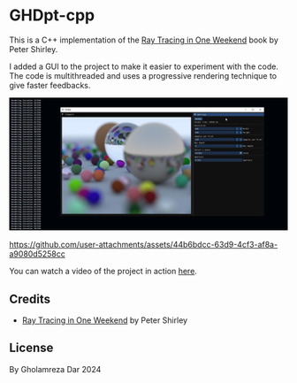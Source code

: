 # GHDpt-cpp

This is a C++ implementation of the [Ray Tracing in One Weekend](https://raytracing.github.io/books/RayTracingInOneWeekend.html) book by Peter Shirley.

I added a GUI to the project to make it easier to experiment with the code. The code is multithreaded and uses a progressive rendering technique to give faster feedbacks.

![demo](images/cover.png)

https://github.com/user-attachments/assets/44b6bdcc-63d9-4cf3-af8a-a9080d5258cc

You can watch a video of the project in action [here](https://youtu.be/ZWx8FC_pkAI).

## Credits

- [Ray Tracing in One Weekend](https://raytracing.github.io/books/RayTracingInOneWeekend.html) by Peter Shirley

## License

By Gholamreza Dar 2024
